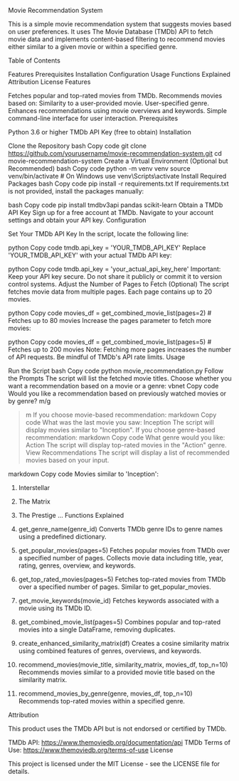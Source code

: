 Movie Recommendation System

This is a simple movie recommendation system that suggests movies based on user preferences. It uses The Movie Database (TMDb) API to fetch movie data and implements content-based filtering to recommend movies either similar to a given movie or within a specified genre.

Table of Contents

Features
Prerequisites
Installation
Configuration
Usage
Functions Explained
Attribution
License
Features

Fetches popular and top-rated movies from TMDb.
Recommends movies based on:
Similarity to a user-provided movie.
User-specified genre.
Enhances recommendations using movie overviews and keywords.
Simple command-line interface for user interaction.
Prerequisites

Python 3.6 or higher
TMDb API Key (free to obtain)
Installation

Clone the Repository
bash
Copy code
git clone https://github.com/yourusername/movie-recommendation-system.git
cd movie-recommendation-system
Create a Virtual Environment (Optional but Recommended)
bash
Copy code
python -m venv venv
source venv/bin/activate  # On Windows use venv\Scripts\activate
Install Required Packages
bash
Copy code
pip install -r requirements.txt
If requirements.txt is not provided, install the packages manually:

bash
Copy code
pip install tmdbv3api pandas scikit-learn
Obtain a TMDb API Key
Sign up for a free account at TMDb.
Navigate to your account settings and obtain your API key.
Configuration

Set Your TMDb API Key
In the script, locate the following line:

python
Copy code
tmdb.api_key = 'YOUR_TMDB_API_KEY'
Replace 'YOUR_TMDB_API_KEY' with your actual TMDb API key:

python
Copy code
tmdb.api_key = 'your_actual_api_key_here'
Important: Keep your API key secure. Do not share it publicly or commit it to version control systems.
Adjust the Number of Pages to Fetch (Optional)
The script fetches movie data from multiple pages. Each page contains up to 20 movies.

python
Copy code
movies_df = get_combined_movie_list(pages=2)  # Fetches up to 80 movies
Increase the pages parameter to fetch more movies:

python
Copy code
movies_df = get_combined_movie_list(pages=5)  # Fetches up to 200 movies
Note: Fetching more pages increases the number of API requests. Be mindful of TMDb's API rate limits.
Usage

Run the Script
bash
Copy code
python movie_recommendation.py
Follow the Prompts
The script will list the fetched movie titles.
Choose whether you want a recommendation based on a movie or a genre:
vbnet
Copy code
Would you like a recommendation based on previously watched movies or by genre? m/g
> m
If you choose movie-based recommendation:
markdown
Copy code
What was the last movie you saw:
> Inception
The script will display movies similar to "Inception".
If you choose genre-based recommendation:
markdown
Copy code
What genre would you like:
> Action
The script will display top-rated movies in the "Action" genre.
View Recommendations
The script will display a list of recommended movies based on your input.

markdown
Copy code
Movies similar to 'Inception':
1. Interstellar
2. The Matrix
3. The Prestige
...
Functions Explained

1. get_genre_name(genre_id)
Converts TMDb genre IDs to genre names using a predefined dictionary.

2. get_popular_movies(pages=5)
Fetches popular movies from TMDb over a specified number of pages. Collects movie data including title, year, rating, genres, overview, and keywords.

3. get_top_rated_movies(pages=5)
Fetches top-rated movies from TMDb over a specified number of pages. Similar to get_popular_movies.

4. get_movie_keywords(movie_id)
Fetches keywords associated with a movie using its TMDb ID.

5. get_combined_movie_list(pages=5)
Combines popular and top-rated movies into a single DataFrame, removing duplicates.

6. create_enhanced_similarity_matrix(df)
Creates a cosine similarity matrix using combined features of genres, overviews, and keywords.

7. recommend_movies(movie_title, similarity_matrix, movies_df, top_n=10)
Recommends movies similar to a provided movie title based on the similarity matrix.

8. recommend_movies_by_genre(genre, movies_df, top_n=10)
Recommends top-rated movies within a specified genre.

Attribution

This product uses the TMDb API but is not endorsed or certified by TMDb.

TMDb API: https://www.themoviedb.org/documentation/api
TMDb Terms of Use: https://www.themoviedb.org/terms-of-use
License

This project is licensed under the MIT License - see the LICENSE file for details.
